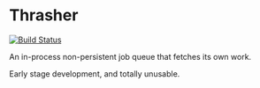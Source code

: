 Thrasher
=============
[![Build
Status](https://secure.travis-ci.org/cainus/thrasher.png?branch=master)](http://travis-ci.org/cainus/thrasher)


An in-process non-persistent job queue that fetches its own work.

Early stage development, and totally unusable.


